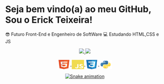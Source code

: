 # Seja bem vindo(a) ao meu GitHub, Sou o Erick Teixeira!
😎 Futuro Front-End e Engenheiro de SoftWare
💻 Estudando HTML,CSS e JS
<div align="center">
  <a href="https://github.com/ErickTeixeira777">
  <img height="160em" src="https://github-readme-stats.vercel.app/api?username=erickteixeira777&show_icons=true&theme=midnight-purple&include_all_commits=true&count_private=true"/>
  <img height="160em" src="https://github-readme-stats.vercel.app/api/top-langs/?username=erickteixeira777&layout=compact&langs_count=7&theme=midnight-purple"/>
</div>
<div  align="center">   
<div style="display: inline_block"><br>
  <img align="center" alt="Erick-HTML" height="30" width="40" src="https://raw.githubusercontent.com/devicons/devicon/master/icons/html5/html5-original.svg">
  <img align="center" alt="Erick-Js" height="30" width="40" src="https://raw.githubusercontent.com/devicons/devicon/master/icons/javascript/javascript-plain.svg">
  <img align="center" alt="Erick-CSS" height="30" width="40" src="https://raw.githubusercontent.com/devicons/devicon/master/icons/css3/css3-original.svg">
  <img align="center" alt="Erick-Python" height="30" width="40" src="https://raw.githubusercontent.com/devicons/devicon/master/icons/python/python-original.svg">
 
  ![Snake animation](https://github.com/erickteixeira777/erickteixeira777/blob/output/github-contribution-grid-snake.svg)
  
  </div>
  
  
